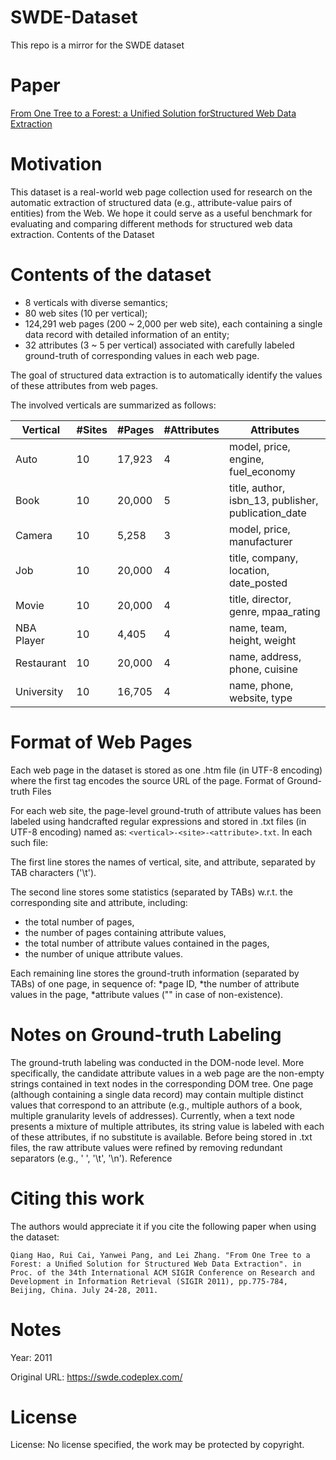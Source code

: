 # SWDE-Dataset
This repo is a mirror for the SWDE dataset

# Paper
[From One Tree to a Forest: a Unified Solution forStructured Web Data Extraction](https://www.microsoft.com/en-us/research/wp-content/uploads/2016/02/StructedDataExtraction_SIGIR2011.pdf)

# Motivation

This dataset is a real-world web page collection used for research on the automatic extraction of structured data (e.g., attribute-value pairs of entities) from the Web. We hope it could serve as a useful benchmark for evaluating and comparing different methods for structured web data extraction.
Contents of the Dataset

# Contents of the dataset

- 8 verticals with diverse semantics;
- 80 web sites (10 per vertical);
- 124,291 web pages (200 ~ 2,000 per web site), each containing a single data record with detailed information of an entity;
- 32 attributes (3 ~ 5 per vertical) associated with carefully labeled ground-truth of corresponding values in each web page.

The goal of structured data extraction is to automatically identify the values of these attributes from web pages.

The involved verticals are summarized as follows:


| Vertical   | #Sites | #Pages | #Attributes | Attributes                                          |
|------------|--------|--------|-------------|-----------------------------------------------------|
| Auto       | 10     | 17,923 | 4           | model, price, engine, fuel_economy                  |
| Book       | 10     | 20,000 | 5           | title, author, isbn_13, publisher, publication_date |
| Camera     | 10     | 5,258  | 3           | model, price, manufacturer                          |
| Job        | 10     | 20,000 | 4           | title, company, location, date_posted               |
| Movie      | 10     | 20,000 | 4           | title, director, genre, mpaa_rating                 |
| NBA Player | 10     | 4,405  | 4           | name, team, height, weight                          |
| Restaurant | 10     | 20,000 | 4           | name, address, phone, cuisine                       |
| University | 10     | 16,705 | 4           | name, phone, website, type                          |


# Format of Web Pages

Each web page in the dataset is stored as one .htm file (in UTF-8 encoding) where the first tag encodes the source URL of the page.
Format of Ground-truth Files

For each web site, the page-level ground-truth of attribute values has been labeled using handcrafted regular expressions and stored in .txt files (in UTF-8 encoding) named as: `<vertical>-<site>-<attribute>.txt`.
In each such file:

The first line stores the names of vertical, site, and attribute, separated by TAB characters ('\t').

The second line stores some statistics (separated by TABs) w.r.t. the corresponding site and attribute, including:

- the total number of pages,
- the number of pages containing attribute values,
- the total number of attribute values contained in the pages,
- the number of unique attribute values.

Each remaining line stores the ground-truth information (separated by TABs) of one page, in sequence of: *page ID, *the number of attribute values in the page, *attribute values ("<NULL>" in case of non-existence).

# Notes on Ground-truth Labeling

The ground-truth labeling was conducted in the DOM-node level. More specifically, the candidate attribute values in a web page are the non-empty strings contained in text nodes in the corresponding DOM tree. One page (although containing a single data record) may contain multiple distinct values that correspond to an attribute (e.g., multiple authors of a book, multiple granularity levels of addresses). Currently, when a text node presents a mixture of multiple attributes, its string value is labeled with each of these attributes, if no substitute is available. Before being stored in .txt files, the raw attribute values were refined by removing redundant separators (e.g., ' ', '\t', '\n').
Reference

# Citing this work
The authors would appreciate it if you cite the following paper when using the dataset:
```
Qiang Hao, Rui Cai, Yanwei Pang, and Lei Zhang. "From One Tree to a Forest: a Uniﬁed Solution for Structured Web Data Extraction". in Proc. of the 34th International ACM SIGIR Conference on Research and Development in Information Retrieval (SIGIR 2011), pp.775-784, Beijing, China. July 24-28, 2011.
```

# Notes
Year: 2011

Original URL: https://swde.codeplex.com/

# License

License: No license specified, the work may be protected by copyright.
